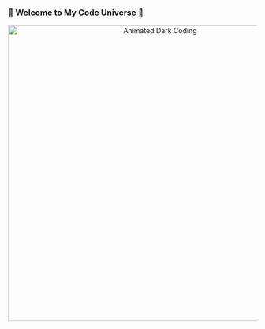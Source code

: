 ### 🌌 Welcome to My Code Universe 🌌

<div align="center">
  <a href="https://i.gifer.com/1GQN.mp4" target="_blank">
    <img src="https://media.giphy.com/media/v1.Y2lkPTc5MGI3NjExZmNjZzN0eWM0YmlsZWZpa3kzNjl1cWp5cmFhczVsbXBodDAtYzB4cDd1czI3Nm9pY2RtNTdiMjlo6/giphy.gif" width="600" alt="Animated Dark Coding">
  </a>
</div>
